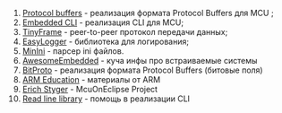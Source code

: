 1. [Protocol buffers](https://github.com/nanopb/nanopb) - реализация формата Protocol Buffers для MCU ;  
2. [Embedded CLI](https://github.com/funbiscuit/embedded-cli) - реализация CLI для MCU;
3. [TinyFrame](https://github.com/MightyPork/TinyFrame) - peer-to-peer протокол передачи данных;
4. [EasyLogger](https://github.com/armink/EasyLogger) - библиотека для логирования;
5. [MinIni](https://github.com/compuphase/minIni) - парсер ini файлов.
6. [AwesomeEmbedded](https://github.com/OSabuser/Awesome-Embedded?tab=readme-ov-file) - куча инфы про встраиваемые системы
7. [BitProto](https://github.com/hit9/bitproto) - реализация формата Protocol Buffers (битовые поля)
8. [ARM Education](https://github.com/arm-university) - материалы от ARM
9. [Erich Styger](https://github.com/ErichStyger) - McuOnEclipse Project
10. [Read line library](https://github.com/Helius/microrl) - помощь в реализации CLI
